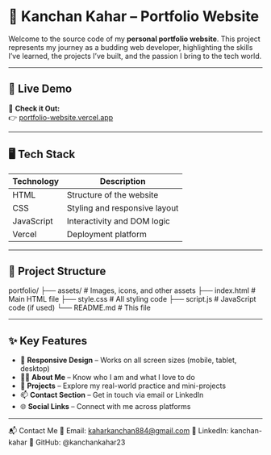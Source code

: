 # 🌟 Kanchan Kahar – Portfolio Website

Welcome to the source code of my **personal portfolio website**. This project represents my journey as a budding web developer, highlighting the skills I’ve learned, the projects I’ve built, and the passion I bring to the tech world.

---
## 🚀 Live Demo

🎯 **Check it Out:**  
👉 [portfolio-website.vercel.app](https://portfolio-website-wk7x-git-main-kanchankahar23s-projects.vercel.app/)

---

## 🖥️ Tech Stack

| Technology | Description                  |
|------------|------------------------------|
| HTML       | Structure of the website     |
| CSS        | Styling and responsive layout|
| JavaScript | Interactivity and DOM logic  |
| Vercel     | Deployment platform          |

---

## 📂 Project Structure
portfolio/
├── assets/ # Images, icons, and other assets
├── index.html # Main HTML file
├── style.css # All styling code
├── script.js # JavaScript code (if used)
└── README.md # This file


---

## ✨ Key Features

- 📱 **Responsive Design** – Works on all screen sizes (mobile, tablet, desktop)
- 🧑‍💼 **About Me** – Know who I am and what I love to do
- 💼 **Projects** – Explore my real-world practice and mini-projects
- 📫 **Contact Section** – Get in touch via email or LinkedIn
- 🌐 **Social Links** – Connect with me across platforms

---
📬 Contact Me
📧 Email: kaharkanchan884@gmail.com
💼 LinkedIn: kanchan-kahar
🐙 GitHub: @kanchankahar23


